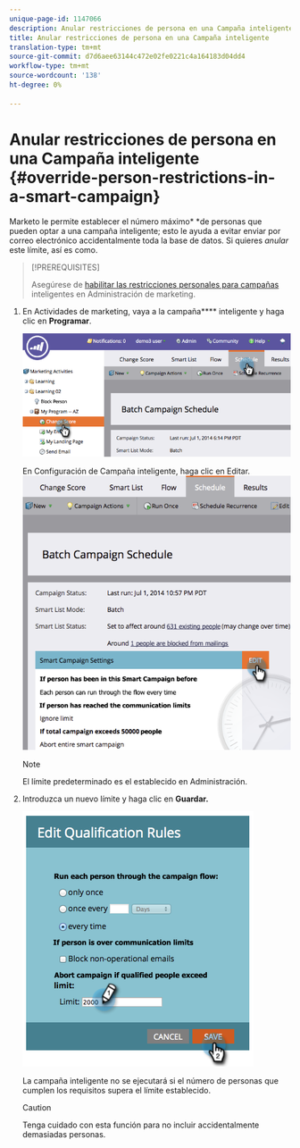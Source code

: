 ```yaml
---
unique-page-id: 1147066
description: Anular restricciones de persona en una Campaña inteligente - Documentos de marketing - Documentación del producto
title: Anular restricciones de persona en una Campaña inteligente
translation-type: tm+mt
source-git-commit: d7d6aee63144c472e02fe0221c4a164183d04dd4
workflow-type: tm+mt
source-wordcount: '138'
ht-degree: 0%

---
```



# Anular restricciones de persona en una Campaña inteligente {#override-person-restrictions-in-a-smart-campaign}

Marketo le permite establecer el número máximo* *de personas que pueden optar a una campaña inteligente; esto le ayuda a evitar enviar por correo electrónico accidentalmente toda la base de datos. Si quieres *anular* este límite, así es como.

>[!PREREQUISITES]
>
>Asegúrese de [habilitar las restricciones personales para campañas](../../../../product-docs/administration/email-setup/enable-person-restrictions-for-smart-campaigns.md) inteligentes en Administración de marketing.

1. En Actividades de marketing, vaya a la campaña**** inteligente y haga clic en **Programar**.

   ![](assets/one.png)

   En Configuración de Campaña inteligente, haga clic en Editar.
   ![](assets/two.png)

   >[!NOTE]
   >
   >El límite predeterminado es el establecido en Administración.

1. Introduzca un nuevo límite y haga clic en **Guardar.**

   ![](assets/three.png)

   La campaña inteligente no se ejecutará si el número de personas que cumplen los requisitos supera el límite establecido.

   >[!CAUTION]
   >
   >Tenga cuidado con esta función para no incluir accidentalmente demasiadas personas.

